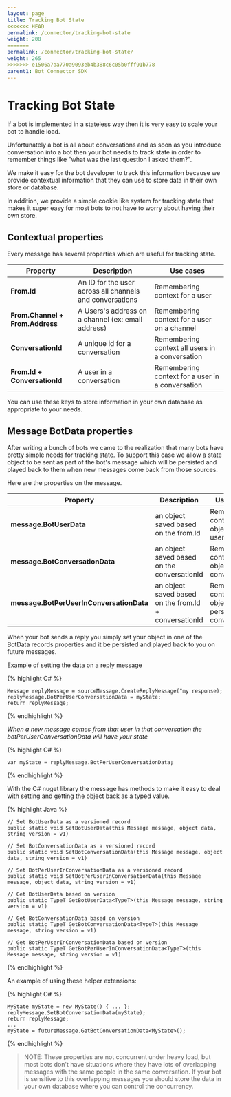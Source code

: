 ```yaml
---
layout: page
title: Tracking Bot State
<<<<<<< HEAD
permalink: /connector/tracking-bot-state
weight: 208
=======
permalink: /connector/tracking-bot-state/
weight: 265
>>>>>>> e1506a7aa770a9093eb4b388c6c05b0fff91b778
parent1: Bot Connector SDK
---
```


# Tracking Bot State
If a bot is implemented in a stateless way then it is very easy to scale your bot to handle load. 

Unfortunately a bot is all about conversations and as soon as you introduce conversation into a bot then
your bot needs to track state in order to remember things like "what was the last question I asked them?". 

We make it easy for the bot developer to track this information because we provide contextual information that
they can use to store data in their own store or database.

In addition, we provide a simple cookie like system for tracking state that makes it super easy for most bots to not have 
to worry about having their own store.

## Contextual properties
Every message has several properties which are useful for tracking state.

|**Property**                    | **Description**                                        | **Use cases**                                                
|----------------------------|----------------------------------------------------|----------------------------------------------------------
|**From.Id**                     | An ID for the user across all channels and conversations| Remembering context for a user
|**From.Channel + From.Address** | A Users's address on a channel (ex: email address) | Remembering context for a user on a channel                 
|**ConversationId**              | A unique id for a conversation                     | Remembering context all users in a conversation    
|**From.Id + ConversationId**    | A user in a conversation                           | Remembering context for a user in a conversation   

You can use these keys to store information in your own database as appropriate to your needs.

## Message BotData properties
After writing a bunch of bots we came to the realization that many bots have pretty simple needs for tracking state. 
To support this case we allow a state object to be sent as part of the bot's message which will be persisted
and played back to them when new messages come back from those sources.

Here are the properties on the message. 

|**Property**                            | **Description**                                                | **Use cases**                                                
|------------------------------------|------------------------------------------------------------|----------------------------------------------------------
|**message.BotUserData**                 | an object saved based on the from.Id                       | Remembering context object with a user
|**message.BotConversationData**         | an object saved based on the conversationId                | Remembering context object with a conversation
|**message.BotPerUserInConversationData**| an object saved based on the from.Id + conversationId      | Remembering context object with a person in a conversation

When your bot sends a reply you  simply set your object in one of the BotData records properties and it be persisted and
played back to you on future messages. 

Example of setting the data on a reply message

{% highlight C# %}

    Message replyMessage = sourceMessage.CreateReplyMessage("my response);
    replyMessage.BotPerUserConversationData = myState;
    return replyMessage;
	
{% endhighlight %}

*When a new message comes from that user in that conversation the botPerUserConversationData will have your state*

{% highlight C# %}

    var myState = replyMessage.BotPerUserConversationData;
	
{% endhighlight %}

With the C# nuget library the message has methods to make it easy to deal with setting and getting the object back as a typed value.

{% highlight Java %}

    // Set BotUserData as a versioned record
    public static void SetBotUserData(this Message message, object data, string version = v1)
    
    // Set BotConversationData as a versioned record
    public static void SetBotConversationData(this Message message, object data, string version = v1)
    
    // Set BotPerUserInConversationData as a versioned record
    public static void SetBotPerUserInConversationData(this Message message, object data, string version = v1)

    // Get BotUserData based on version
    public static TypeT GetBotUserData<TypeT>(this Message message, string version = v1)

    // Get BotConversationData based on version
    public static TypeT GetBotConversationData<TypeT>(this Message message, string version = v1)

    // Get BotPerUserInConversationData based on version
    public static TypeT GetBotPerUserInConversationData<TypeT>(this Message message, string version = v1)
	
{% endhighlight %}

An example of using these helper extensions:

{% highlight C# %}

    MyState myState = new MyState() { ... };
    replyMessage.SetBotConversationData(myState);
    return replyMessage;
    ...
    myState = futureMessage.GetBotConversationData<MyState>();

{% endhighlight %}

> NOTE: These properties are not concurrent under heavy load, but most bots don't have situations where they have lots
> of overlapping messages with the same people in the same conversation.  If your bot is sensitive to this overlapping 
> messages you should store the data in your own database where you can control the concurrency.

 